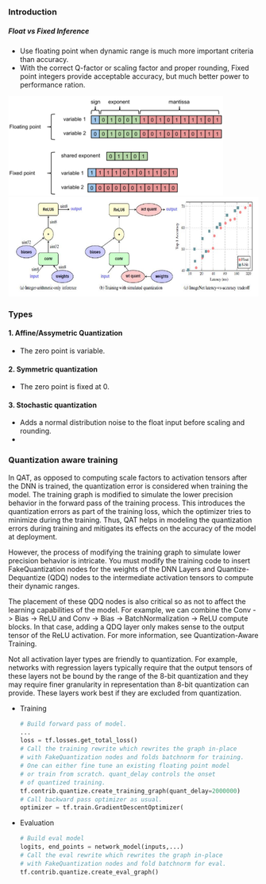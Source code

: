 ### Introduction

##### Float vs Fixed Inference 

- Use floating point when dynamic range is much more important criteria than accuracy.
- With the correct Q-factor or scaling factor and proper rounding, Fixed point integers provide acceptable accuracy, but much better power to performance ration.
<img src="./resources/quant2.png" height="200"> 

<img src="./resources/quant1.JPG" height="200">

### Types
#### 1. Affine/Assymetric Quantization
- The zero point is variable.
#### 2. Symmetric quantization
- The zero point is fixed at 0.
#### 3. Stochastic quantization
- Adds a normal distribution noise to the float input before scaling and rounding.
- 
### Quantization aware training

In QAT, as opposed to computing scale factors to activation tensors after the DNN is trained, the quantization error is considered when training the model. The training graph is modified to simulate the lower precision behavior in the forward pass of the training process. This introduces the quantization errors as part of the training loss, which the optimizer tries to minimize during the training. Thus, QAT helps in modeling the quantization errors during training and mitigates its effects on the accuracy of the model at deployment.

However, the process of modifying the training graph to simulate lower precision behavior is intricate. You must modify the training code to insert FakeQuantization nodes for the weights of the DNN Layers and Quantize-Dequantize (QDQ) nodes to the intermediate activation tensors to compute their dynamic ranges.

The placement of these QDQ nodes is also critical so as not to affect the learning capabilities of the model. For example, we can combine the Conv -> Bias -> ReLU and Conv -> Bias -> BatchNormalization -> ReLU compute blocks. In that case, adding a QDQ layer only makes sense to the output tensor of the ReLU activation. For more information, see Quantization-Aware Training.

Not all activation layer types are friendly to quantization. For example, networks with regression layers typically require that the output tensors of these layers not be bound by the range of the 8-bit quantization and they may require finer granularity in representation than 8-bit quantization can provide. These layers work best if they are excluded from quantization.

- Training 
    ```python
    # Build forward pass of model.
    ...
    loss = tf.losses.get_total_loss()
    # Call the training rewrite which rewrites the graph in-place
    # with FakeQuantization nodes and folds batchnorm for training.
    # One can either fine tune an existing floating point model
    # or train from scratch. quant_delay controls the onset
    # of quantized training.
    tf.contrib.quantize.create_training_graph(quant_delay=2000000)
    # Call backward pass optimizer as usual.
    optimizer = tf.train.GradientDescentOptimizer(
    ```

- Evaluation
    ```python
    # Build eval model
    logits, end_points = network_model(inputs,...)
    # Call the eval rewrite which rewrites the graph in-place
    # with FakeQuantization nodes and fold batchnorm for eval.
    tf.contrib.quantize.create_eval_graph()
    ```
